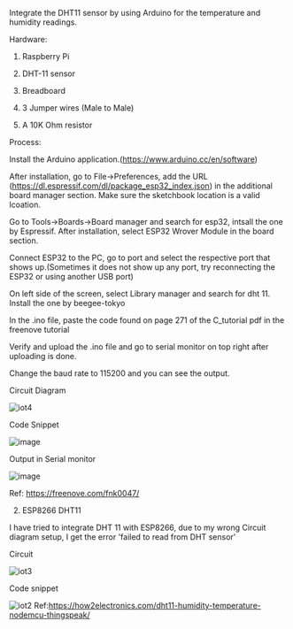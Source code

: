Integrate the DHT11 sensor by using Arduino for the temperature and humidity readings. 

Hardware: 

1. Raspberry Pi 

2. DHT-11 sensor 

3. Breadboard

4. 3 Jumper wires (Male to Male) 

5. A 10K Ohm resistor

Process:

Install the Arduino application.(https://www.arduino.cc/en/software)

After installation, go to File->Preferences, add the URL (https://dl.espressif.com/dl/package_esp32_index.json) in the additional board manager section. Make sure the sketchbook location is a valid lcoation.

Go to Tools->Boards->Board manager and search for esp32, intsall the one by Espressif. After installation, select ESP32 Wrover Module in the board section.

Connect ESP32 to the PC, go to port and select the respective port that shows up.(Sometimes it does not show up any port, try reconnecting the ESP32 or using another USB port)

On left side of the screen, select Library manager and search for dht 11. Install the one by beegee-tokyo

In the .ino file, paste the code found on page 271 of the C_tutorial pdf in the freenove tutorial

Verify and upload the .ino file and go to serial monitor on top right after uploading is done.

Change the baud rate to 115200 and you can see the output.


Circuit Diagram


![iot4](https://user-images.githubusercontent.com/112664141/193238820-82ebb0a5-79d0-4f1a-828f-b6a49bbfdfed.jpeg)


Code Snippet


![image](https://user-images.githubusercontent.com/112664141/206885753-5e659320-fa6b-453a-80a0-024c7a5ed72c.png)

Output in Serial monitor


![image](https://user-images.githubusercontent.com/112664141/206885766-f18400a3-ea73-471b-930d-c6626112b421.png)

Ref: https://freenove.com/fnk0047/


2. ESP8266 DHT11

I have tried to integrate DHT 11 with ESP8266, due to my wrong Circuit diagram setup, I get the error 'failed to read from DHT sensor'


Circuit


![iot3](https://user-images.githubusercontent.com/112664141/193238785-99554a0a-44d3-4372-95db-d379f0423a7c.jpeg)


Code snippet 


![iot2](https://user-images.githubusercontent.com/112664141/193226658-cc89dae9-b3c8-40d3-a539-9936c5d17035.PNG)
Ref:https://how2electronics.com/dht11-humidity-temperature-nodemcu-thingspeak/
